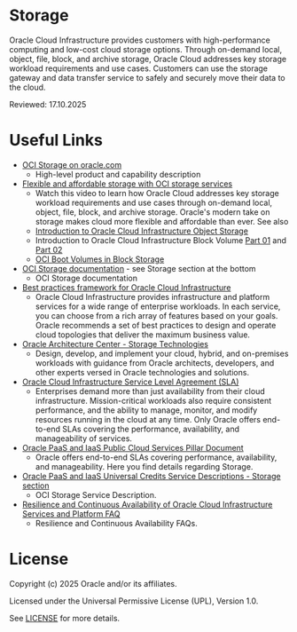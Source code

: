 # Storage

Oracle Cloud Infrastructure provides customers with high-performance computing and low-cost cloud storage options. Through on-demand local, object, file, block, and archive storage, Oracle Cloud addresses key storage workload requirements and use cases. Customers can use the storage gateway and data transfer service to safely and securely move their data to the cloud.

Reviewed: 17.10.2025

# Useful Links

- [OCI Storage on oracle.com](https://www.oracle.com/cloud/storage/)
  - High-level product and capability description
- [Flexible and affordable storage with OCI storage services](https://www.youtube.com/watch?v=egD81gqdQQc)
  - Watch this video to learn how Oracle Cloud addresses key storage workload requirements and use cases through on-demand local, object, file, block, and archive storage. Oracle's modern take on storage makes cloud more flexible and affordable than ever. See also
   - [Introduction to Oracle Cloud Infrastructure Object Storage](https://www.youtube.com/watch?v=IePCpBGza0k&list=PLKCk3OyNwIzuLkHKOnnFt9QwHu2cDqcoX&index=12)
   - Introduction to Oracle Cloud Infrastructure Block Volume [Part 01](https://www.youtube.com/watch?v=rNrBxdDC8vc&list=PLKCk3OyNwIzuLkHKOnnFt9QwHu2cDqcoX&index=16) and [Part 02](https://www.youtube.com/watch?v=ldZDySWv8sw&list=PLKCk3OyNwIzuLkHKOnnFt9QwHu2cDqcoX&index=17)
   - [OCI Boot Volumes in Block Storage](https://www.youtube.com/watch?v=HqpzcxaiK5A&list=PLKCk3OyNwIzuLkHKOnnFt9QwHu2cDqcoX&index=26)
- [OCI Storage documentation](https://docs.oracle.com/en-us/iaas/Content/home.htm) - see Storage section at the bottom
  - OCI Storage documentation
- [Best practices framework for Oracle Cloud Infrastructure](https://docs.oracle.com/en/solutions/oci-best-practices/index.html)
  - Oracle Cloud Infrastructure provides infrastructure and platform services for a wide range of enterprise workloads. In each service, you can choose from a rich array of features based on your goals. Oracle recommends a set of best practices to design and operate cloud topologies that deliver the maximum business value.
- [Oracle Architecture Center - Storage Technologies](https://docs.oracle.com/solutions/?q=&cType=reference-architectures&technologies=storage&sort=date-desc&lang=en)
  - Design, develop, and implement your cloud, hybrid, and on-premises workloads with guidance from Oracle architects, developers, and other experts versed in Oracle technologies and solutions.
- [Oracle Cloud Infrastructure Service Level Agreement (SLA)](https://www.oracle.com/cloud/sla/)
  - Enterprises demand more than just availability from their cloud infrastructure. Mission-critical workloads also require consistent performance, and the ability to manage, monitor, and modify resources running in the cloud at any time. Only Oracle offers end-to-end SLAs covering the performance, availability, and manageability of services.
- [Oracle PaaS and IaaS Public Cloud Services Pillar Document](https://www.oracle.com/assets/paas-iaas-pub-cld-srvs-pillar-4021422.pdf)
  - Oracle offers end-to-end SLAs covering performance, availability, and manageability. Here you find details regarding Storage.
- [Oracle PaaS and IaaS Universal Credits Service Descriptions - Storage section](https://www.oracle.com/us/corporate/contracts/paas-iaas-universal-credits-3940775.pdf)
  - OCI Storage Service Description.
- [Resilience and Continuous Availability of Oracle Cloud Infrastructure Services and Platform FAQ](https://www.oracle.com/cloud/iaas/faq.html)
  - Resilience and Continuous Availability FAQs.


# License

Copyright (c) 2025 Oracle and/or its affiliates.

Licensed under the Universal Permissive License (UPL), Version 1.0.

See [LICENSE](https://github.com/oracle-devrel/technology-engineering/blob/main/LICENSE) for more details.
